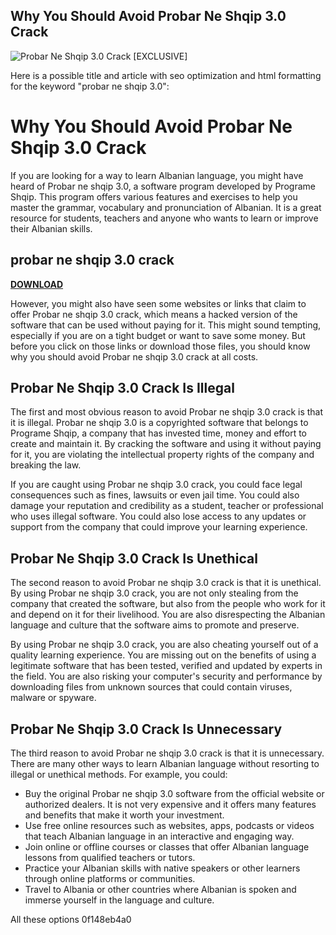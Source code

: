 ## Why You Should Avoid Probar Ne Shqip 3.0 Crack

 
![Probar Ne Shqip 3.0 Crack \[EXCLUSIVE\]](https://uploads.documents.cimpress.io/v1/uploads/8365b6cf-63a9-4ff7-b393-b927114afc3d~110/original?tenant=vbu-digital)

 Here is a possible title and article with seo optimization and html formatting for the keyword "probar ne shqip 3.0":  
# Why You Should Avoid Probar Ne Shqip 3.0 Crack
 
If you are looking for a way to learn Albanian language, you might have heard of Probar ne shqip 3.0, a software program developed by Programe Shqip. This program offers various features and exercises to help you master the grammar, vocabulary and pronunciation of Albanian. It is a great resource for students, teachers and anyone who wants to learn or improve their Albanian skills.
 
## probar ne shqip 3.0 crack


[**DOWNLOAD**](https://www.google.com/url?q=https%3A%2F%2Furluss.com%2F2tLA6I&sa=D&sntz=1&usg=AOvVaw0l5OghHK34-UqvTmYSvimm)

 
However, you might also have seen some websites or links that claim to offer Probar ne shqip 3.0 crack, which means a hacked version of the software that can be used without paying for it. This might sound tempting, especially if you are on a tight budget or want to save some money. But before you click on those links or download those files, you should know why you should avoid Probar ne shqip 3.0 crack at all costs.
 
## Probar Ne Shqip 3.0 Crack Is Illegal
 
The first and most obvious reason to avoid Probar ne shqip 3.0 crack is that it is illegal. Probar ne shqip 3.0 is a copyrighted software that belongs to Programe Shqip, a company that has invested time, money and effort to create and maintain it. By cracking the software and using it without paying for it, you are violating the intellectual property rights of the company and breaking the law.
 
If you are caught using Probar ne shqip 3.0 crack, you could face legal consequences such as fines, lawsuits or even jail time. You could also damage your reputation and credibility as a student, teacher or professional who uses illegal software. You could also lose access to any updates or support from the company that could improve your learning experience.
 
## Probar Ne Shqip 3.0 Crack Is Unethical
 
The second reason to avoid Probar ne shqip 3.0 crack is that it is unethical. By using Probar ne shqip 3.0 crack, you are not only stealing from the company that created the software, but also from the people who work for it and depend on it for their livelihood. You are also disrespecting the Albanian language and culture that the software aims to promote and preserve.
 
By using Probar ne shqip 3.0 crack, you are also cheating yourself out of a quality learning experience. You are missing out on the benefits of using a legitimate software that has been tested, verified and updated by experts in the field. You are also risking your computer's security and performance by downloading files from unknown sources that could contain viruses, malware or spyware.
 
## Probar Ne Shqip 3.0 Crack Is Unnecessary
 
The third reason to avoid Probar ne shqip 3.0 crack is that it is unnecessary. There are many other ways to learn Albanian language without resorting to illegal or unethical methods. For example, you could:
 
- Buy the original Probar ne shqip 3.0 software from the official website or authorized dealers. It is not very expensive and it offers many features and benefits that make it worth your investment.
- Use free online resources such as websites, apps, podcasts or videos that teach Albanian language in an interactive and engaging way.
- Join online or offline courses or classes that offer Albanian language lessons from qualified teachers or tutors.
- Practice your Albanian skills with native speakers or other learners through online platforms or communities.
- Travel to Albania or other countries where Albanian is spoken and immerse yourself in the language and culture.

All these options
 0f148eb4a0

